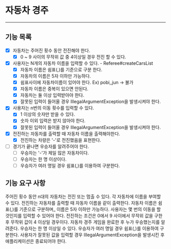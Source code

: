 # 자동차 경주

---
## 기능 목록

- [X] 자동차는 주어진 횟수 동안 전진해야 한다.
  - [X] 0 ~ 9 사이의 무작위 값 중 4이상일 경우 전진 할 수 있다.

- [X] 사용자는 N개의 자동차 이름을 입력할 수 있다. - Referee#createCarsList
  - [X] 자동차 이름은 쉼표(,)를 기준으로 구분 한다.
  - [X] 자동차의 이름은 5자 이하만 가능하다.
  - [X] 쉼표사이에 자동차이름이 있어야 한다. Ex) pobi,,jun -> 불가
  - [X] 자동차 이름은 중복이 있으면 안된다.
  - [X] 자동차는 둘 이상 입력받아야 한다.
  - [X] 잘못된 입력이 들어올 경우 IllegalArgumentException을 발생시켜야 한다.

- [X] 사용자는 n번의 이동 횟수를 입력할 수 있다.
  - [X] 1 이상의 숫자만 받을 수 있다.
  - [X] 숫자 이외 입력은 받지 않아야 한다.
  - [X] 잘못된 입력이 들어올 경우 IllegalArgumentException을 발생시켜야 한다.

- [X] 전진하는 자동차를 출력할 때 자동차 이름을 출력해야한다.
  - [X] 전진하는 차량은 '-'로 전진했음을 표현한다.

- [ ] 경기가 끝나면 우승자를 알려주어야 한다.
  - [ ] 우승자는 '-'가 제일 많은 자동차이다.
  - [ ] 우승자는 한 명 이상이다.
  - [ ] 우승자가 여러 명일 경우 쉼표(,)를 이용하여 구분한다.

## 기능 요구 사항

주어진 횟수 동안 n대의 자동차는 전진 또는 멈출 수 있다.
각 자동차에 이름을 부여할 수 있다. 
전진하는 자동차를 출력할 때 자동차 이름을 같이 출력한다.
자동차 이름은 쉼표(,)를 기준으로 구분하며_ 이름은 5자 이하만 가능하다.
사용자는 몇 번의 이동을 할 것인지를 입력할 수 있어야 한다.
전진하는 조건은 0에서 9 사이에서 무작위 값을 구한 후 무작위 값이 4 이상일 경우이다.
자동차 경주 게임을 완료한 후 누가 우승했는지를 알려준다. 우승자는 한 명 이상일 수 있다.
우승자가 여러 명일 경우 쉼표(,)를 이용하여 구분한다.
사용자가 잘못된 값을 입력할 경우 IllegalArgumentException을 발생시킨 후 애플리케이션은 종료되어야 한다.